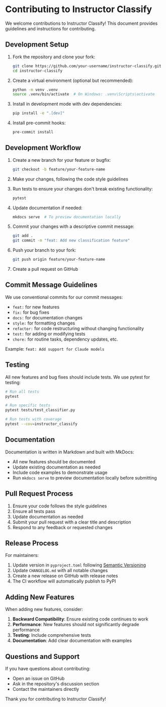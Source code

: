 # Contributing to Instructor Classify

We welcome contributions to Instructor Classify! This document provides guidelines and instructions for contributing.

## Development Setup

1. Fork the repository and clone your fork:
   ```bash
   git clone https://github.com/your-username/instructor-classify.git
   cd instructor-classify
   ```

2. Create a virtual environment (optional but recommended):
   ```bash
   python -m venv .venv
   source .venv/bin/activate  # On Windows: .venv\Scripts\activate
   ```

3. Install in development mode with dev dependencies:
   ```bash
   pip install -e ".[dev]"
   ```

4. Install pre-commit hooks:
   ```bash
   pre-commit install
   ```

## Development Workflow

1. Create a new branch for your feature or bugfix:
   ```bash
   git checkout -b feature/your-feature-name
   ```

2. Make your changes, following the code style guidelines

3. Run tests to ensure your changes don't break existing functionality:
   ```bash
   pytest
   ```

4. Update documentation if needed:
   ```bash
   mkdocs serve  # To preview documentation locally
   ```

5. Commit your changes with a descriptive commit message:
   ```bash
   git add .
   git commit -m "feat: Add new classification feature"
   ```

6. Push your branch to your fork:
   ```bash
   git push origin feature/your-feature-name
   ```

7. Create a pull request on GitHub

## Commit Message Guidelines

We use conventional commits for our commit messages:

- `feat:` for new features
- `fix:` for bug fixes
- `docs:` for documentation changes
- `style:` for formatting changes
- `refactor:` for code restructuring without changing functionality
- `test:` for adding or modifying tests
- `chore:` for routine tasks, dependency updates, etc.

Example: `feat: Add support for Claude models`

## Testing

All new features and bug fixes should include tests. We use pytest for testing:

```bash
# Run all tests
pytest

# Run specific tests
pytest tests/test_classifier.py

# Run tests with coverage
pytest --cov=instructor_classify
```

## Documentation

Documentation is written in Markdown and built with MkDocs:

- All new features should be documented
- Update existing documentation as needed
- Include code examples to demonstrate usage
- Run `mkdocs serve` to preview documentation locally before submitting

## Pull Request Process

1. Ensure your code follows the style guidelines
2. Ensure all tests pass
3. Update documentation as needed
4. Submit your pull request with a clear title and description
5. Respond to any feedback or requested changes

## Release Process

For maintainers:

1. Update version in `pyproject.toml` following [Semantic Versioning](https://semver.org/)
2. Update `CHANGELOG.md` with all notable changes
3. Create a new release on GitHub with release notes
4. The CI workflow will automatically publish to PyPI

## Adding New Features

When adding new features, consider:

1. **Backward Compatibility**: Ensure existing code continues to work
2. **Performance**: New features should not significantly degrade performance
3. **Testing**: Include comprehensive tests
4. **Documentation**: Add clear documentation with examples

## Questions and Support

If you have questions about contributing:

- Open an issue on GitHub
- Ask in the repository's discussion section
- Contact the maintainers directly

Thank you for contributing to Instructor Classify!